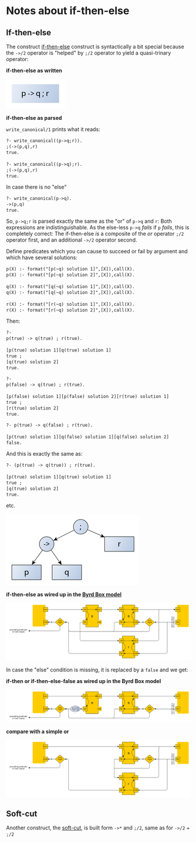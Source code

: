 # Notes about if-then-else

## If-then-else

The construct [if-then-else](https://eu.swi-prolog.org/pldoc/doc_for?object=(-%3E)/2) construct is syntactically a bit special 
because the `->/2` operator is "helped" by `;/2` operator to yield a quasi-trinary operator:

**if-then-else as written**

![if-then-else as written](pics/if_then_else_as_written.png)

**if-then-else as parsed**

`write_canonical/1` prints what it reads:

```
?- write_canonical((p->q;r)).
;(->(p,q),r)
true.

?- write_canonical((p->q);r).
;(->(p,q),r)
true.
```

In case there is no "else"

```
?- write_canonical(p->q).
->(p,q)
true.
```

So, `p->q;r` is parsed exactly the same as the "or" of `p->q` and `r`: Both expressions are indistinguishable.
As the else-less `p->q` _fails_ if `p` _fails_, this is completely correct: The if-then-else _is_ a composite of the _or_ operator `;/2` 
operator first, and an additional `->/2` operator second.

Define predicates which you can cause to succeed or fail by argument and which have several solutions:

```
p(X) :- format("[p(~q) solution 1]",[X]),call(X).
p(X) :- format("[p(~q) solution 2]",[X]),call(X).

q(X) :- format("[q(~q) solution 1]",[X]),call(X).
q(X) :- format("[q(~q) solution 2]",[X]),call(X).

r(X) :- format("[r(~q) solution 1]",[X]),call(X).
r(X) :- format("[r(~q) solution 2]",[X]),call(X).
```

Then:

```
?- 
p(true) -> q(true) ; r(true).

[p(true) solution 1][q(true) solution 1]
true ;
[q(true) solution 2]
true.
```

```
?- 
p(false) -> q(true) ; r(true).

[p(false) solution 1][p(false) solution 2][r(true) solution 1]
true ;
[r(true) solution 2]
true.
```

```
?- p(true) -> q(false) ; r(true).

[p(true) solution 1][q(false) solution 1][q(false) solution 2]
false.
```

And this is exactly the same as:

```
?- (p(true) -> q(true)) ; r(true).

[p(true) solution 1][q(true) solution 1]
true ;
[q(true) solution 2]
true.
```

etc.

![if-then-else as parsed](pics/if_then_else_as_parsed.png)

**if-then-else as wired up in the [Byrd Box model](../other_notes/about_byrd_box_model)**

![if-then-else as wired up in the byrd box model](pics/if_then_else_as_wired_up_in_the_byrd_box_model.png)

In case the "else" condition is missing, it is replaced by a `false` and we get:

**if-then or if-then-else-false as wired up in the Byrd Box model**

![if-then-else-false wired up in the byrd box model](pics/if_then_as_wired_up_in_the_byrd_box_model.png)

**compare with a simple or**

![or as wired up in the byrd box model](pics/or_as_wired_up_in_the_byrd_box_model.png)

## Soft-cut

Another construct, the [soft-cut](https://eu.swi-prolog.org/pldoc/doc_for?object=(*-%3E)/2), is built form `->*` and `;/2`, same as for `->/2` + `;/2`


